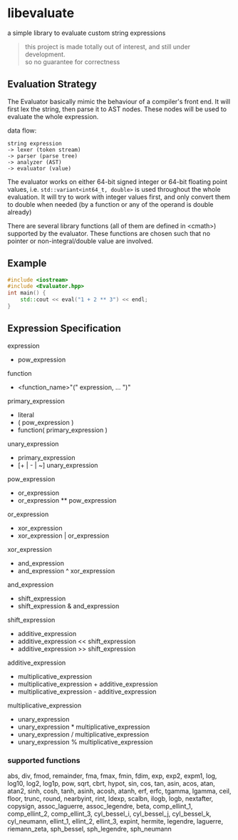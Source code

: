 # libevaluate

a simple library to evaluate custom string expressions

> this project is made totally out of interest, and still under development.  
> so no guarantee for correctness

## Evaluation Strategy
The Evaluator basically mimic the behaviour of a compiler's front end. It will first lex the string, then parse it to AST nodes. These nodes will be used to evaluate the whole expression.

data flow:
```
string expression 
-> lexer (token stream) 
-> parser (parse tree) 
-> analyzer (AST) 
-> evaluator (value)
```

The evaluator works on either 64-bit signed integer or 64-bit floating point values, i.e. `std::variant<int64_t, double>` is used throughout the whole evaluation. It will try to work with integer values first, and only convert them to double when needed (by a function or any of the operand is double already)

There are several library functions (all of them are defined in \<cmath\>) supported by the evaluator. These functions are chosen such that no pointer or non-integral/double value are involved.

## Example
```c++
#include <iostream>
#include <Evaluator.hpp>
int main() {
    std::cout << eval("1 + 2 ** 3") << endl;
}
```

## Expression Specification

expression
 - pow_expression

function
 - \<function_name\>"(" expression, ... ")"

primary_expression 
 - literal 
 - ( pow_expression ) 
 - function( primary_expression )

unary_expression 
 - primary_expression
 - [+ | - | ~] unary_expression

pow_expression
 - or_expression
 - or_expression ** pow_expression

or_expression 
 - xor_expression 
 - xor_expression | or_expression

xor_expression 
 - and_expression
 - and_expression ^ xor_expression
 
and_expression
 - shift_expression
 - shift_expression & and_expression

shift_expression
 - additive_expression
 - additive_expression \<\< shift_expression
 - additive_expression \>\> shift_expression

additive_expression
 - multiplicative_expression
 - multiplicative_expression + additive_expression 
 - multiplicative_expression - additive_expression

multiplicative_expression
 - unary_expression
 - unary_expression * multiplicative_expression
 - unary_expression / multiplicative_expression
 - unary_expression % multiplicative_expression

### supported functions
abs,
div,
fmod,
remainder,
fma,
fmax,
fmin,
fdim,
exp,
exp2,
expm1,
log,
log10,
log2,
log1p,
pow,
sqrt,
cbrt,
hypot,
sin,
cos,
tan,
asin,
acos,
atan,
atan2,
sinh,
cosh,
tanh,
asinh,
acosh,
atanh,
erf,
erfc,
tgamma,
lgamma,
ceil,
floor,
trunc,
round,
nearbyint,
rint,
ldexp,
scalbn,
ilogb,
logb,
nextafter,
copysign,
assoc_laguerre,
assoc_legendre,
beta,
comp_ellint_1,
comp_ellint_2,
comp_ellint_3,
cyl_bessel_i,
cyl_bessel_j,
cyl_bessel_k,
cyl_neumann,
ellint_1,
ellint_2,
ellint_3,
expint,
hermite,
legendre,
laguerre,
riemann_zeta,
sph_bessel,
sph_legendre,
sph_neumann
